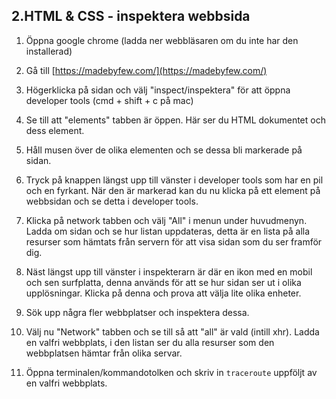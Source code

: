 ## 2.HTML & CSS - inspektera webbsida

1. Öppna google chrome (ladda ner webbläsaren om du inte har den installerad)

1. Gå till [https://madebyfew.com/](https://madebyfew.com/)

1. Högerklicka på sidan och välj "inspect/inspektera" för att öppna developer tools (cmd + shift + c på mac)

1. Se till att "elements" tabben är öppen. Här ser du HTML dokumentet och dess element.

1. Håll musen över de olika elementen och se dessa bli markerade på sidan.

1. Tryck på knappen längst upp till vänster i developer tools som har en pil och en fyrkant. När den är markerad kan du nu klicka på ett element på webbsidan och se detta i developer tools.

1. Klicka på network tabben och välj "All" i menun under huvudmenyn. Ladda om sidan och se hur listan uppdateras, detta är en lista på alla resurser som hämtats från servern för att visa sidan som du ser framför dig.

1. Näst längst upp till vänster i inspekterarn är där en ikon med en mobil och sen surfplatta, denna används för att se hur sidan ser ut i olika upplösningar. Klicka på denna och prova att välja lite olika enheter.

1. Sök upp några fler webbplatser och inspektera dessa.

1. Välj nu "Network" tabben och se till så att "all" är vald (intill xhr). Ladda en valfri webbplats, i den listan ser du alla resurser som den webbplatsen hämtar från olika servar.

1. Öppna terminalen/kommandotolken och skriv in ```traceroute``` uppföljt av en valfri webbplats.